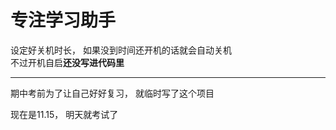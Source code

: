 # 专注学习助手

设定好关机时长，
如果没到时间还开机的话就会自动关机<br/>
不过开机自启**还没写进代码里**
______
期中考前为了让自己好好复习，
就临时写了这个项目

现在是11.15，
明天就考试了
